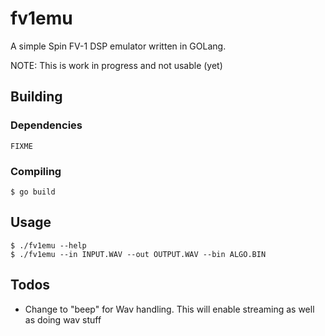 # fv1emu
A simple Spin FV-1 DSP emulator written in GOLang.

NOTE: This is work in progress and not usable (yet)

## Building

### Dependencies
    FIXME

### Compiling

    $ go build


## Usage

    $ ./fv1emu --help
    $ ./fv1emu --in INPUT.WAV --out OUTPUT.WAV --bin ALGO.BIN 

## Todos

- Change to "beep" for Wav handling. This will enable streaming as well as doing wav stuff
